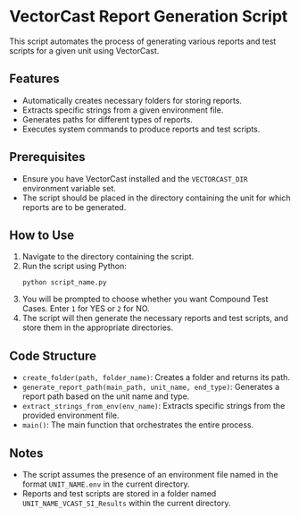 # VectorCast Report Generation Script

This script automates the process of generating various reports and test scripts for a given unit using VectorCast.

## Features

- Automatically creates necessary folders for storing reports.
- Extracts specific strings from a given environment file.
- Generates paths for different types of reports.
- Executes system commands to produce reports and test scripts.

## Prerequisites

- Ensure you have VectorCast installed and the `VECTORCAST_DIR` environment variable set.
- The script should be placed in the directory containing the unit for which reports are to be generated.

## How to Use

1. Navigate to the directory containing the script.
2. Run the script using Python:
   ```
   python script_name.py
   ```
3. You will be prompted to choose whether you want Compound Test Cases. Enter `1` for YES or `2` for NO.
4. The script will then generate the necessary reports and test scripts, and store them in the appropriate directories.

## Code Structure

- `create_folder(path, folder_name)`: Creates a folder and returns its path.
- `generate_report_path(main_path, unit_name, end_type)`: Generates a report path based on the unit name and type.
- `extract_strings_from_env(env_name)`: Extracts specific strings from the provided environment file.
- `main()`: The main function that orchestrates the entire process.

## Notes

- The script assumes the presence of an environment file named in the format `UNIT_NAME.env` in the current directory.
- Reports and test scripts are stored in a folder named `UNIT_NAME_VCAST_SI_Results` within the current directory.

